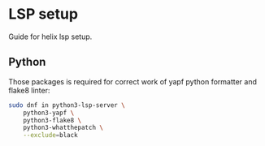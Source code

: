 # LSP setup
Guide for helix lsp setup.


## Python

Those packages is required for correct work of
yapf python formatter and flake8 linter:
```sh
sudo dnf in python3-lsp-server \
    python3-yapf \
    python3-flake8 \
    python3-whatthepatch \
    --exclude=black
```
